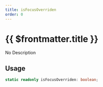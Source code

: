 ```yaml
---
title: isFocusOverriden
order: 0
---
```


# {{ $frontmatter.title }}

No Description

## Usage

```ts
static readonly isFocusOverriden: boolean;
```
